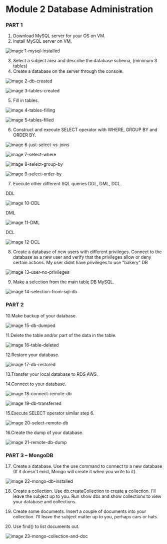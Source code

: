 
# Module 2 Database Administration

### PART 1

1. Download MySQL server for your OS on VM.
2. Install MySQL server on VM.

![image 1-mysql-installed](/2_db/Screenshots/1-mysql-installed.jpg?raw=true)

3. Select a subject area and describe the database schema, (minimum 3 tables)
4. Create a database on the server through the console.

![image 2-db-created](/2_db/Screenshots/2-db-created.jpg?raw=true)

![image 3-tables-created](/2_db/Screenshots/3-tables-created.jpg?raw=true)

5. Fill in tables.

![image 4-tables-filling](/2_db/Screenshots/4-tables-filling.jpg?raw=true)

![image 5-tables-filled](/2_db/Screenshots/5-tables-filled.jpg?raw=true)

6. Construct and execute SELECT operator with WHERE, GROUP BY and ORDER BY.

![image 6-just-select-vs-joins](/2_db/Screenshots/6-just-select-vs-joins.jpg?raw=true)

![image 7-select-where](/2_db/Screenshots/7-select-where.jpg?raw=true)

![image 8-select-group-by](/2_db/Screenshots/8-select-group-by.jpg?raw=true)

![image 9-select-order-by](/2_db/Screenshots/9-select-order-by.jpg?raw=true)

7. Execute other different SQL queries DDL, DML, DCL.

DDL

![image 10-DDL](/2_db/Screenshots/10-DDL.jpg?raw=true)

DML

![image 11-DML](/2_db/Screenshots/11-DML.jpg?raw=true)

DCL

![image 12-DCL](/2_db/Screenshots/12-DCL.jpg?raw=true)

8. Create a database of new users with different privileges. Connect to the
database as a new user and verify that the privileges allow or deny certain
actions.
My user didnt have privileges to use "bakery" DB

![image 13-user-no-privileges](/2_db/Screenshots/13-user-no-privileges.jpg?raw=true)

9. Make a selection from the main table DB MySQL.

![image 14-selection-from-sql-db](/2_db/Screenshots/14-selection-from-sql-db.jpg?raw=true)


### PART 2

10.Make backup of your database.

![image 15-db-dumped](/2_db/Screenshots/15-db-dumped.jpg?raw=true)

11.Delete the table and/or part of the data in the table.

![image 16-table-deleted](/2_db/Screenshots/16-table-deleted.jpg?raw=true)

12.Restore your database.

![image 17-db-restored](/2_db/Screenshots/17-db-restored.jpg?raw=true)

13.Transfer your local database to RDS AWS.

14.Connect to your database.

![image 18-connect-remote-db](/2_db/Screenshots/18-connect-remote-db.jpg?raw=true)

![image 19-db-transferred](/2_db/Screenshots/19-db-transferred.jpg?raw=true)

15.Execute SELECT operator similar step 6.

![image 20-select-remote-db](/2_db/Screenshots/20-select-remote-db.jpg?raw=true)

16.Create the dump of your database.

![image 21-remote-db-dump](/2_db/Screenshots/21-remote-db-dump.jpg?raw=true)


### PART 3 – MongoDB

17. Create a database. Use the use command to connect to a new database (If it doesn't exist, Mongo will create it when you write to it).

![image 22-mongo-db-installed](/2_db/Screenshots/22-mongo-db-installed.jpg?raw=true)

18. Create a collection. Use db.createCollection to create a collection. I'll leave the subject up to you. Run show dbs and show collections to view your database and collections.

19. Create some documents. Insert a couple of documents into your collection. I'll leave the subject matter up to you, perhaps cars or hats.

20. Use find() to list documents out.

![image 23-mongo-collection-and-doc](/2_db/Screenshots/23-mongo-collection-and-doc.jpg?raw=true)